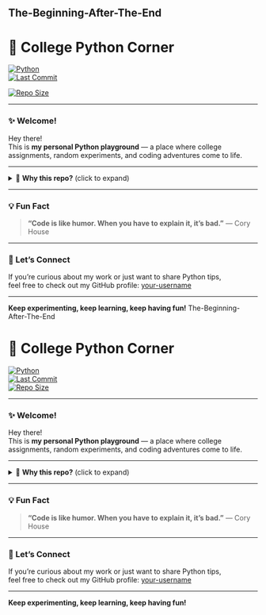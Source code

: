 ## The-Beginning-After-The-End

# 🐍 College Python Corner

[![Python](https://img.shields.io/badge/python-3.x-blue?logo=python)](https://www.python.org/)  
[![Last Commit](https://img.shields.io/github/last-commit/raz-x/The-End?color=green&logo=github)](https://github.com/raz-x/The-End)

[![Repo Size](https://img.shields.io/github/repo-size/raz-x/The-End?color=purple)](https://github.com/raz-x/The-End)

---

### ✨ Welcome!

Hey there!  
This is **my personal Python playground** — a place where college assignments, random experiments, and coding adventures come to life.

---

<details>
<summary>🌱 <b>Why this repo?</b> (click to expand)</summary>

- To track my coding progress over time  
- To experiment with Python concepts beyond the classroom  
- To have a dedicated space for messy, imperfect, but meaningful code

</details>

---

### 💡 Fun Fact

> **“Code is like humor. When you have to explain it, it’s bad.”** — Cory House

---

### 🚀 Let’s Connect

If you’re curious about my work or just want to share Python tips,  
feel free to check out my GitHub profile: [your-username](https://github.com/raz-x)

---

**Keep experimenting, keep learning, keep having fun!**
 The-Beginning-After-The-End

# 🐍 College Python Corner

[![Python](https://img.shields.io/badge/python-3.x-blue?logo=python)](https://www.python.org/)  
[![Last Commit](https://img.shields.io/github/last-commit/your-username/your-repo-name?color=green&logo=github)](https://github.com/raz-x/The-End/tree/main/Lab%20manual)  
[![Repo Size](https://img.shields.io/github/repo-size/your-username/your-repo-name?color=purple)](https://github.com/raz-x/The-End/tree/main/Lab%20manual)

---

### ✨ Welcome!

Hey there!  
This is **my personal Python playground** — a place where college assignments, random experiments, and coding adventures come to life.

---

<details>
<summary>🌱 <b>Why this repo?</b> (click to expand)</summary>

- To track my coding progress over time  
- To experiment with Python concepts beyond the classroom  
- To have a dedicated space for messy, imperfect, but meaningful code

</details>

---

### 💡 Fun Fact

> **“Code is like humor. When you have to explain it, it’s bad.”** — Cory House

---

### 🚀 Let’s Connect

If you’re curious about my work or just want to share Python tips,  
feel free to check out my GitHub profile: [your-username](https://github.com/raz-x)

---

**Keep experimenting, keep learning, keep having fun!**
